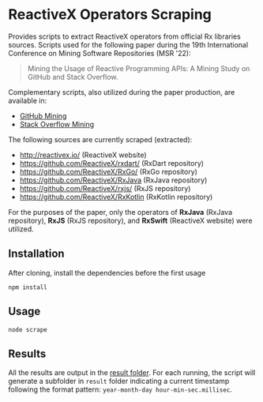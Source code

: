 # ReactiveX Operators Scraping
Provides scripts to extract ReactiveX operators from official Rx libraries sources.
Scripts used for the following paper during the 19th International Conference on Mining Software Repositories (MSR '22):
> Mining the Usage of Reactive Programming APIs: A Mining Study on GitHub and Stack Overflow.

Complementary scripts, also utilized during the paper production, are available in:
* [GitHub Mining](https://github.com/carloszimm/gh-mining-msr22)
* [Stack Overflow Mining](https://github.com/carloszimm/so-mining-msr22)

The following sources are currently scraped (extracted):
* http://reactivex.io/ (ReactiveX website)
* https://github.com/ReactiveX/rxdart/ (RxDart repository)
* https://github.com/ReactiveX/RxGo/ (RxGo repository)
* https://github.com/ReactiveX/RxJava (RxJava repository)
* https://github.com/ReactiveX/rxjs/ (RxJS repository)
* https://github.com/ReactiveX/RxKotlin (RxKotlin repository)

For the purposes of the paper, only the operators of **RxJava** (RxJava repository), **RxJS** (RxJS repository), and **RxSwift** (ReactiveX website) were utilized.

## Installation
After cloning, install the dependencies before the first usage 
```terminal
npm install
```

## Usage
```terminal
node scrape
```

## Results
All the results are output in the [result folder](https://github.com/carloszimm/rxoperators-scraping/tree/main/result). For each running, the script will generate a subfolder in `result` folder indicating a current timestamp following the format pattern: `year-month-day hour-min-sec.millisec`.
